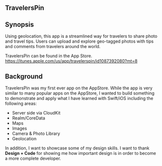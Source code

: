 ## TravelersPin

## Synopsis

Using geolocation, this app is a streamlined way for travelers to share photo and travel tips. Users can upload and explore geo-tagged photos with tips and comments from travelers around the world.

TravelersPin can be found in the App Store. https://itunes.apple.com/us/app/travelerspin/id1087392080?mt=8

## Background

TravelersPin was my first ever app on the AppStore. While the app is very similar to many popular apps on the AppStore, I wanted to build something to demonstrate and apply what I have learned with Swift/iOS including the following areas:

* Server side via CloudKit
* Realm/CoreData
* Maps
* Images
* Camera & Photo Library
* Geolocation 

In addition, I want to showcase some of my design skills. I want to thank **Design + Code** for showing me how important design is in order to become a more complete developer.
